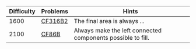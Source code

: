| Difficulty | Problems | Hints |
| -------- | -------- | -------- |
| 1600 | [CF316B2](https://codeforces.com/problemset/problem/316/B2) | The final area is always ... |
| 2100 | [CF86B](https://codeforces.com/problemset/problem/86/B) | Always make the left connected components possible to fill. |